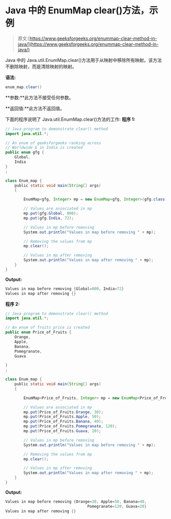 # Java 中的 EnumMap clear()方法，示例

> 原文:[https://www.geeksforgeeks.org/enummap-clear-method-in-java/](https://www.geeksforgeeks.org/enummap-clear-method-in-java/)

Java 中的 Java.util.EnumMap.clear()方法用于从映射中移除所有映射。该方法不删除映射，而是清除映射的映射。

**语法:**

```java
enum_map.clear()
```

**参数:**此方法不接受任何参数。

**返回值:**此方法不返回值。

下面的程序说明了 Java.util.EnumMap.clear()方法的工作:
**程序 1:**

```java
// Java program to demonstrate clear() method
import java.util.*;

// An enum of geeksforgeeks ranking across
// Worldwide & in India is created
public enum gfg {
    Global,
    India
}
;

class Enum_map {
    public static void main(String[] args)
    {

        EnumMap<gfg, Integer> mp = new EnumMap<gfg, Integer>(gfg.class);

        // Values are associated in mp
        mp.put(gfg.Global, 800);
        mp.put(gfg.India, 72);

        // Values in mp before removing
        System.out.println("Values in map before removing " + mp);

        // Removing the values from mp
        mp.clear();

        // Values in mp after removing
        System.out.println("Values in map after removing " + mp);
    }
}
```

**Output:**

```java
Values in map before removing {Global=800, India=72}
Values in map after removing {}

```

**程序 2:**

```java
// Java program to demonstrate clear() method
import java.util.*;

// An enum of fruits price is created
public enum Price_of_Fruits {
    Orange,
    Apple,
    Banana,
    Pomegranate,
    Guava

}
;

class Enum_map {
    public static void main(String[] args)
    {

        EnumMap<Price_of_Fruits, Integer> mp = new EnumMap<Price_of_Fruits, Integer>(Price_of_Fruits.class);

        // Values are associated in mp
        mp.put(Price_of_Fruits.Orange, 30);
        mp.put(Price_of_Fruits.Apple, 50);
        mp.put(Price_of_Fruits.Banana, 40);
        mp.put(Price_of_Fruits.Pomegranate, 120);
        mp.put(Price_of_Fruits.Guava, 20);

        // Values in mp before removing
        System.out.println("Values in map before removing " + mp);

        // Removing the values from mp
        mp.clear();

        // Values in mp after removing
        System.out.println("Values in map after removing " + mp);
    }
}
```

**Output:**

```java
Values in map before removing {Orange=30, Apple=50, Banana=40, 
                                    Pomegranate=120, Guava=20}
Values in map after removing {}

```